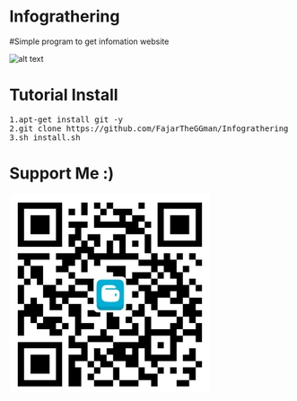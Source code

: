 # Infograthering
#Simple program to get infomation website

![alt text](https://github.com/FajarTheGGman/Infograthering/blob/master/.img/Screenshot_2019-04-15-16-42-47-845_com.realvnc.viewer.android.png)

# Tutorial Install
<pre>
1.apt-get install git -y
2.git clone https://github.com/FajarTheGGman/Infograthering
3.sh install.sh
</pre>

# Support Me :)
![donate](https://raw.githubusercontent.com/FajarTheGGman/F-Tools/master/.images/donate.jpeg)
